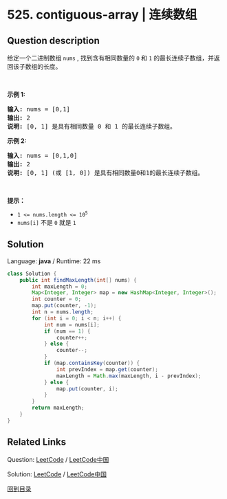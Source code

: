 ﻿# 525. contiguous-array | 连续数组

## Question description

<!--If you want to use the English description, use <p>Given a binary array <code>nums</code>, return <em>the maximum length of a contiguous subarray with an equal number of </em><code>0</code><em> and </em><code>1</code>.</p>

<p>&nbsp;</p>
<p><strong>Example 1:</strong></p>

<pre>
<strong>Input:</strong> nums = [0,1]
<strong>Output:</strong> 2
<strong>Explanation:</strong> [0, 1] is the longest contiguous subarray with an equal number of 0 and 1.
</pre>

<p><strong>Example 2:</strong></p>

<pre>
<strong>Input:</strong> nums = [0,1,0]
<strong>Output:</strong> 2
<strong>Explanation:</strong> [0, 1] (or [1, 0]) is a longest contiguous subarray with equal number of 0 and 1.
</pre>

<p>&nbsp;</p>
<p><strong>Constraints:</strong></p>

<ul>
	<li><code>1 &lt;= nums.length &lt;= 10<sup>5</sup></code></li>
	<li><code>nums[i]</code> is either <code>0</code> or <code>1</code>.</li>
</ul>
 instead-->
<p>给定一个二进制数组 <code>nums</code> , 找到含有相同数量的 <code>0</code> 和 <code>1</code> 的最长连续子数组，并返回该子数组的长度。</p>

<p> </p>

<p><strong>示例 1:</strong></p>

<pre>
<strong>输入:</strong> nums = [0,1]
<strong>输出:</strong> 2
<strong>说明:</strong> [0, 1] 是具有相同数量 0 和 1 的最长连续子数组。</pre>

<p><strong>示例 2:</strong></p>

<pre>
<strong>输入:</strong> nums = [0,1,0]
<strong>输出:</strong> 2
<strong>说明:</strong> [0, 1] (或 [1, 0]) 是具有相同数量0和1的最长连续子数组。</pre>

<p> </p>

<p><strong>提示：</strong></p>

<ul>
	<li><code>1 <= nums.length <= 10<sup>5</sup></code></li>
	<li><code>nums[i]</code> 不是 <code>0</code> 就是 <code>1</code></li>
</ul>




## Solution

Language: **java**  /  Runtime: 22 ms

```java
class Solution {
    public int findMaxLength(int[] nums) {
        int maxLength = 0;
        Map<Integer, Integer> map = new HashMap<Integer, Integer>();
        int counter = 0;
        map.put(counter, -1);
        int n = nums.length;
        for (int i = 0; i < n; i++) {
            int num = nums[i];
            if (num == 1) {
                counter++;
            } else {
                counter--;
            }
            if (map.containsKey(counter)) {
                int prevIndex = map.get(counter);
                maxLength = Math.max(maxLength, i - prevIndex);
            } else {
                map.put(counter, i);
            }
        }
        return maxLength;
    }
}


```



## Related Links

Question: [LeetCode](https://leetcode.com/problems/contiguous-array/description/)  /  [LeetCode中国](https://leetcode-cn.com/problems/contiguous-array/description/)

Solution: [LeetCode](https://leetcode.com/articles/contiguous-array/)  /  [LeetCode中国](https://leetcode-cn.com/articles/contiguous-array/)

[回到目录](../README.md)